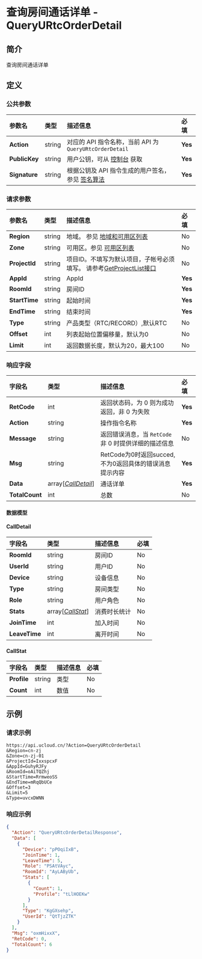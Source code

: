 # 查询房间通话详单 - QueryURtcOrderDetail

## 简介

查询房间通话详单









## 定义

### 公共参数

| 参数名 | 类型 | 描述信息 | 必填 |
|:---|:---|:---|:---|
| **Action**     | string  | 对应的 API 指令名称，当前 API 为 `QueryURtcOrderDetail`                        | **Yes** |
| **PublicKey**  | string  | 用户公钥，可从 [控制台](https://console.ucloud.cn/uapi/apikey) 获取                                             | **Yes** |
| **Signature**  | string  | 根据公钥及 API 指令生成的用户签名，参见 [签名算法](api/summary/signature.md)  | **Yes** |

### 请求参数

| 参数名 | 类型 | 描述信息 | 必填 |
|:---|:---|:---|:---|
| **Region** | string | 地域。 参见 [地域和可用区列表](api/summary/regionlist) |No|
| **Zone** | string | 可用区。参见 [可用区列表](api/summary/regionlist) |No|
| **ProjectId** | string | 项目ID。不填写为默认项目，子帐号必须填写。 请参考[GetProjectList接口](api/summary/get_project_list) |No|
| **AppId** | string | AppId |**Yes**|
| **RoomId** | string | 房间ID |**Yes**|
| **StartTime** | string | 起始时间 |**Yes**|
| **EndTime** | string | 结束时间 |**Yes**|
| **Type** | string | 产品类型（RTC/RECORD）,默认RTC |No|
| **Offset** | int | 列表起始位置偏移量，默认为0 |No|
| **Limit** | int | 返回数据长度，默认为20，最大100 |No|

### 响应字段

| 字段名 | 类型 | 描述信息 | 必填 |
|:---|:---|:---|:---|
| **RetCode** | int | 返回状态码，为 0 则为成功返回，非 0 为失败 |**Yes**|
| **Action** | string | 操作指令名称 |**Yes**|
| **Message** | string | 返回错误消息，当 `RetCode` 非 0 时提供详细的描述信息 |No|
| **Msg** | string | RetCode为0时返回succed,不为0返回具体的错误消息提示内容 |**Yes**|
| **Data** | array[[*CallDetail*](#CallDetail)] | 通话详单 |**Yes**|
| **TotalCount** | int | 总数 |No|

#### 数据模型


#### CallDetail

| 字段名 | 类型 | 描述信息 | 必填 |
|:---|:---|:---|:---|
| **RoomId** | string | 房间ID |No|
| **UserId** | string | 用户ID |No|
| **Device** | string | 设备信息 |No|
| **Type** | string | 房间类型 |No|
| **Role** | string | 用户角色 |No|
| **Stats** | array[[*CallStat*](#CallStat)] | 消费时长统计 |No|
| **JoinTime** | int | 加入时间 |No|
| **LeaveTime** | int | 离开时间 |No|

#### CallStat

| 字段名 | 类型 | 描述信息 | 必填 |
|:---|:---|:---|:---|
| **Profile** | string | 类型 |No|
| **Count** | int | 数值 |No|

## 示例

### 请求示例
    
```
https://api.ucloud.cn/?Action=QueryURtcOrderDetail
&Region=cn-zj
&Zone=cn-zj-01
&ProjectId=IxxspcxF
&AppId=GuhyRJFy
&RoomId=oAiTQZhj
&StartTime=RrmweoSS
&EndTime=mRqQbUCe
&Offset=3
&Limit=5
&Type=uvcxDWNN
```

### 响应示例
    
```json
{
  "Action": "QueryURtcOrderDetailResponse",
  "Data": [
    {
      "Device": "pPOqiIxB",
      "JoinTime": 1,
      "LeaveTime": 5,
      "Role": "PSAtVAyc",
      "RoomId": "AyLAByUb",
      "Stats": [
        {
          "Count": 1,
          "Profile": "tLlHOEKw"
        }
      ],
      "Type": "KgGXsehp",
      "UserId": "QtTjzZTK"
    }
  ],
  "Msg": "oxmHixxX",
  "RetCode": 0,
  "TotalCount": 6
}
```





